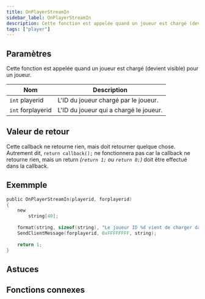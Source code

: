 ```yaml
---
title: OnPlayerStreamIn
sidebar_label: OnPlayerStreamIn
description: Cette fonction est appelée quand un joueur est chargé (devient visible) pour un joueur.
tags: ["player"]
---
```


## Paramètres

Cette fonction est appelée quand un joueur est chargé (devient visible) pour un joueur.

| Nom               | Description                            |
| ----------------- | -------------------------------------- |
| `int` playerid    | L'ID du joueur chargé par le joueur.   |
| `int` forplayerid | L'ID du joueur qui a chargé le joueur. |

## Valeur de retour

Cette callback ne retourne rien, mais doit retourner quelque chose. Autrement dit, `return callback();` ne fonctionnera pas car la callback ne retourne rien, mais un return _(`return 1;` ou `return 0;`)_ doit être effectué dans la callback.


## Exemmple

```c
public OnPlayerStreamIn(playerid, forplayerid)
{
    new
        string[40];
 
    format(string, sizeof(string), "Le joueur ID %d vient de charger dans votre client.", playerid);
    SendClientMessage(forplayerid, 0xFFFFFFFF, string);
 
    return 1;
}
```

## Astuces

<TipNPCCallbacks />

## Fonctions connexes
